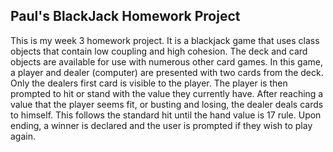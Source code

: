 ## Paul's BlackJack Homework Project

This is my week 3 homework project. It is a blackjack game that uses class objects that contain low coupling and high cohesion. The deck and card objects are available for use with numerous other card games. 
In this game, a player and dealer (computer) are presented with two cards from the deck. Only the dealers first card is visible to the player. The player is then prompted to hit or stand with the value they currently have. After reaching a value that the player seems fit, or busting and losing, the dealer deals cards to himself. This follows the standard hit until the hand value is 17 rule. Upon ending, a winner is declared and the user is prompted if they wish to play again.